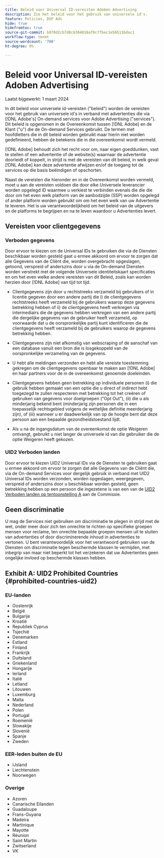 ```yaml
---
title: Beleid voor Universal ID-vereisten Adoben Advertising
description: Zie het beleid voor het gebruik van universele id's.
feature: Policies, DSP Ads
hide: true
hidefromtoc: true
source-git-commit: b870d2cb7d8c6304016af0c7fbec1e56511bdac1
workflow-type: tm+mt
source-wordcount: '700'
ht-degree: 0%

---
```


# Beleid voor Universal ID-vereisten Adoben Advertising

<!-- In TOC, but hidden from TOC and both external and internal search -->

Laatst bijgewerkt: 1 maart 2024

In dit beleid voor universele id-vereisten (&quot;beleid&quot;) worden de vereisten voor het gebruik van universele id&#39;s in verband met advertenties die via [!DNL Adobe's] On-demand services voor Adobe Advertising (&quot;services&quot;). Dit beleid is opgenomen in de Overeenkomst tussen [!DNL Adobe] en de Klant (&quot;u&quot;) die de On-demand Services gebruikt. De termen met hoofdletters die in dit beleid worden gebruikt maar hierin niet worden gedefinieerd, hebben de betekenis die in die overeenkomst wordt vermeld.

[!DNL Adobe] behoudt zich het recht voor om, naar eigen goeddunken, vast te stellen of een advertentie of de website(s) waarnaar de advertentie doorleidt of koppelt, in strijd is met de vereisten van dit beleid, in welk geval [!DNL Adobe] kan deze advertentie afwijzen en/of de toegang tot de services op die basis beëindigen of opschorten.

Naast de vereisten die hieronder en in de Overeenkomst worden vermeld, moet u aan de vereisten voldoen die door elke Universele leverancier worden opgelegd ID waarmee u verkiest te verbinden evenals die die die door om het even welk platform van de aanbodzijde (SSP) worden opgelegd of ander platform worden gebruikt om om het even welk van uw Advertentie te leveren. Het is uw verantwoordelijkheid om het beleid van de uitgevers en de platforms te begrijpen en na te leven waardoor u Advertenties levert.

## Vereisten voor clientgegevens

### Verboden gegevens

Door ervoor te kiezen om de Universal IDs te gebruiken die via de Diensten beschikbaar worden gesteld gaat u ermee akkoord om ervoor te zorgen dat alle Gegevens van de Cliënt die, worden overgebracht opgeslagen, getoond, verspreid of anderszins door u via de On-demand Diensten worden verstrekt met de volgende Universele identiteitskaart specificaties en om het even welke andere vereisten van dit Beleid, zoals kan worden herzien door [!DNL Adobe] van tijd tot tijd.

* Clientgegevens zijn door u rechtstreeks verzameld bij gebruikers of in licentie gegeven door een andere partij die i) de clientgegevens rechtstreeks heeft verzameld bij de gebruikers waarop deze gegevens betrekking hebben of ii) de clientgegevens heeft verkregen via intermediairs die de gegevens hebben verkregen van een andere partij die dergelijke gegevens van de gebruiker heeft verzameld, op voorwaarde dat u de oorspronkelijke partij kunt identificeren die de clientgegevens heeft verzameld bij de gebruikers waarop de gegevens betrekking hebben.

* Clientgegevens zijn niet afkomstig van webscraping of de aanschaf van een database vanuit een bron die is losgekoppeld van de oorspronkelijke verzameling van de gegevens.

* U hebt alle meldingen verzonden en hebt alle vereiste toestemming gekregen om de clientgegevens openbaar te maken aan [!DNL Adobe] en haar partners voor de in de overeenkomst genoemde doeleinden.

* Clientgegevens hebben geen betrekking op individuele personen (i) die gebruik hebben gemaakt van een optie die u direct of indirect hebt toegezegd te zullen respecteren met betrekking tot het creëren of gebruiken van gegevens voor doelgroepen (&quot;Opt Out&quot;), (ii) die u als minderjarig bekend bent (minderjarig zijn personen die in een toepasselijk rechtsgebied volgens de wettelijke definitie meerderjarig zijn), of (iii) wanneer u er daadwerkelijk van op de hoogte bent dat deze persoon aan een bepaalde gezondheidstoestand lijdt.

* Als u na de ingangsdatum van de overeenkomst de optie Weigeren ontvangt, gebruikt u niet langer de universele id van die gebruiker die de optie Weigeren heeft gekozen.

### UID2 Verboden landen

Door ervoor te kiezen UID2 Universal IDs via de Diensten te gebruiken gaat u ermee akkoord om ervoor te zorgen dat alle Gegevens van de Cliënt die, via de On-demand Services voor dergelijk gebruik in verband met UID2 Universal IDs worden verzonden, worden opgeslagen, weergegeven, verspreid of anderszins door u beschikbaar worden gesteld, geen betrekking hebben op een persoon die ingezetene is van een van de [UID2 Verboden landen op tentoonstelling A](#prohibited-countries-uid2) aan de Commissie.

## Geen discriminatie

U mag de Services niet gebruiken om discriminatie te plegen in strijd met de wet, onder meer door zich ten onrechte te richten op specifieke groepen mensen voor reclame, ten onrechte bepaalde groepen mensen uit te sluiten van advertenties of door discriminerende inhoud in advertenties te vertonen. U bent verantwoordelijk voor het verantwoord gebruiken van de Diensten om discriminatie tegen beschermde klassen te vermijden, met inbegrip van maar niet beperkt tot het verzekeren dat uw Advertenties geen ongelijke invloed op beschermde klassen hebben.

## Exhibit A: UID2 Prohibited Countries {#prohibited-countries-uid2}

### EU-landen

* Oostenrijk
* België
* Bulgarije
* Kroatië
* Republiek Cyprus
* Tsjechië
* Denemarken
* Estland
* Finland
* Frankrijk
* Duitsland
* Griekenland
* Hongarije
* Ierland
* Italië
* Letland
* Litouwen
* Luxemburg
* Malta
* Nederland
* Polen
* Portugal
* Roemenië
* Slowakije
* Slovenië
* Spanje
* Zweden

### EER-leden buiten de EU

* IJsland
* Liechtenstein
* Noorwegen

### Overige

* Azoren
* Canarische Eilanden
* Guadaloupe
* Frans-Guyana
* Madeira
* Martinique
* Mayotte
* Réunion
* Saint Martin
* Zwitserland
* VK
